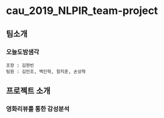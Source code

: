 # cau_2019_NLPIR_team-project

## 팀소개
### 오늘도밤샘각
    조장 : 김현빈
    팀원 : 김민조, 백인혁, 함지훈, 손상혁
 
 
## 프로젝트 소개
### 영화리뷰를 통한 감성분석


             
